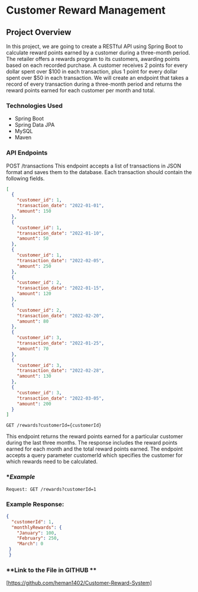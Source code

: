 # **Customer Reward Management**
## **Project Overview**
In this project, we are going to create a RESTful API using Spring Boot to calculate reward points earned by a customer during a three-month period. The retailer offers a rewards program to its customers, awarding points based on each recorded purchase. A customer receives 2 points for every dollar spent over $100 in each transaction, plus 1 point for every dollar spent over $50 in each transaction. We will create an endpoint that takes a record of every transaction during a three-month period and returns the reward points earned for each customer per month and total.

### **Technologies Used**
* Spring Boot
* Spring Data JPA
* MySQL 
* Maven


### **API Endpoints**
POST /transactions
This endpoint accepts a list of transactions in JSON format and saves them to the database. Each transaction should contain the following fields.

```json
[
  {
    "customer_id": 1,
    "transaction_date": "2022-01-01",
    "amount": 150
  },
  {
    "customer_id": 1,
    "transaction_date": "2022-01-10",
    "amount": 50
  },
  {
    "customer_id": 1,
    "transaction_date": "2022-02-05",
    "amount": 250
  },
  {
    "customer_id": 2,
    "transaction_date": "2022-01-15",
    "amount": 120
  },
  {
    "customer_id": 2,
    "transaction_date": "2022-02-20",
    "amount": 80
  },
  {
    "customer_id": 3,
    "transaction_date": "2022-01-25",
    "amount": 70
  },
  {
    "customer_id": 3,
    "transaction_date": "2022-02-28",
    "amount": 130
  },
  {
    "customer_id": 3,
    "transaction_date": "2022-03-05",
    "amount": 200
  }
]
```

```api
GET /rewards?customerId={customerId}
```
This endpoint returns the reward points earned for a particular customer during the last three months. The response includes the reward points earned for each month and the total reward points earned. The endpoint accepts a query parameter customerId which specifies the customer for which rewards need to be calculated.

### **Example*
```api
Request: GET /rewards?customerId=1
```

### **Example Response:**

```json
{
  "customerId": 1,
  "monthlyRewards": {
    "January": 100,
    "February": 250,
    "March": 0
 }
 }
 ```
 
 ### **Link to the File in GITHUB **
[https://github.com/heman1402/Customer-Reward-System]
